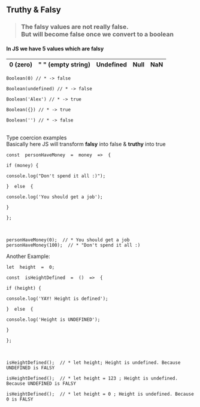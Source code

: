 ## Truthy & Falsy

> <h3>The falsy values are not really false. <br/> But will become false
> once we convert to a boolean</h3>

<h4>In JS we have 5 values which are falsy</h4>

| 0 (zero) | " " (empty string) | Undefined | Null | NaN |
| -------- | ------------------ | --------- | ---- | --- |

    Boolean(0) // * -> false

    Boolean(undefined) // * -> false

    Boolean('Alex') // * -> true

    Boolean({}) // * -> true

    Boolean('') // * -> false

  <br/>
Type coercion examples <br/>
Basically here JS will transform <strong>falsy</strong> into false & <strong>truthy</strong> into true

    const  personHaveMoney  =  money  =>  {

    if (money) {

    console.log("Don't spend it all :)");

    }  else  {

    console.log('You should get a job');

    }

    };

<br/>

    personHaveMoney(0);  // * You should get a job
    personHaveMoney(100);  // * "Don't spend it all :)

Another Example:

    let  height  =  0;

    const  isHeightDefined  =  ()  =>  {

    if (height) {

    console.log('YAY! Height is defined');

    }  else  {

    console.log('Height is UNDEFINED');

    }

    };

<br/>

    isHeightDefined();  // * let height; Height is undefined. Because UNDEFINED is FALSY

    isHeightDefined();  // * let height = 123 ; Height is undefined. Because UNDEFINED is FALSY

    isHeightDefined();  // * let height = 0 ; Height is undefined. Because 0 is FALSY
